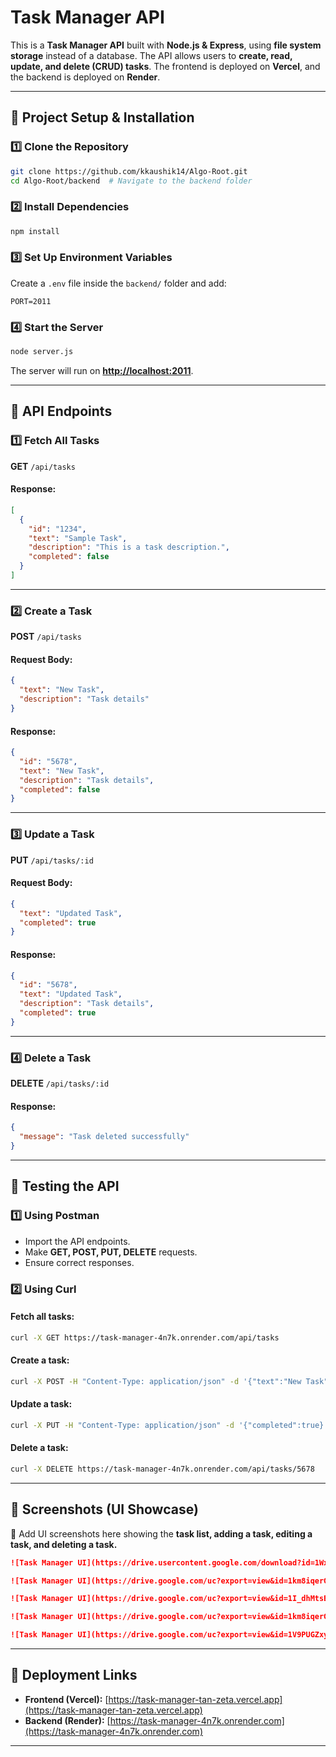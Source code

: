 # Task Manager API

This is a **Task Manager API** built with **Node.js & Express**, using **file system storage** instead of a database. The API allows users to **create, read, update, and delete (CRUD) tasks**. The frontend is deployed on **Vercel**, and the backend is deployed on **Render**.

---

## 📌 **Project Setup & Installation**

### **1️⃣ Clone the Repository**
```sh
git clone https://github.com/kkaushik14/Algo-Root.git
cd Algo-Root/backend  # Navigate to the backend folder
```

### **2️⃣ Install Dependencies**
```sh
npm install
```

### **3️⃣ Set Up Environment Variables**
Create a `.env` file inside the `backend/` folder and add:
```env
PORT=2011
```

### **4️⃣ Start the Server**
```sh
node server.js
```
The server will run on **[http://localhost:2011](http://localhost:2011)**.

---

## 📌 **API Endpoints**

### **1️⃣ Fetch All Tasks**
**GET** `/api/tasks`
#### **Response:**
```json
[
  {
    "id": "1234",
    "text": "Sample Task",
    "description": "This is a task description.",
    "completed": false
  }
]
```

---

### **2️⃣ Create a Task**
**POST** `/api/tasks`
#### **Request Body:**
```json
{
  "text": "New Task",
  "description": "Task details"
}
```
#### **Response:**
```json
{
  "id": "5678",
  "text": "New Task",
  "description": "Task details",
  "completed": false
}
```

---

### **3️⃣ Update a Task**
**PUT** `/api/tasks/:id`
#### **Request Body:**
```json
{
  "text": "Updated Task",
  "completed": true
}
```
#### **Response:**
```json
{
  "id": "5678",
  "text": "Updated Task",
  "description": "Task details",
  "completed": true
}
```

---

### **4️⃣ Delete a Task**
**DELETE** `/api/tasks/:id`
#### **Response:**
```json
{
  "message": "Task deleted successfully"
}
```

---

## 📌 **Testing the API**

### **1️⃣ Using Postman**
- Import the API endpoints.
- Make **GET, POST, PUT, DELETE** requests.
- Ensure correct responses.

### **2️⃣ Using Curl**
#### **Fetch all tasks:**
```sh
curl -X GET https://task-manager-4n7k.onrender.com/api/tasks
```
#### **Create a task:**
```sh
curl -X POST -H "Content-Type: application/json" -d '{"text":"New Task", "description":"Details"}' https://task-manager-4n7k.onrender.com/api/tasks
```
#### **Update a task:**
```sh
curl -X PUT -H "Content-Type: application/json" -d '{"completed":true}' https://task-manager-4n7k.onrender.com/api/tasks/5678
```
#### **Delete a task:**
```sh
curl -X DELETE https://task-manager-4n7k.onrender.com/api/tasks/5678
```

---

## 📌 **Screenshots (UI Showcase)**
📌 Add UI screenshots here showing the **task list, adding a task, editing a task, and deleting a task.**  
```md
![Task Manager UI](https://drive.usercontent.google.com/download?id=1Wxj4anDbuHzqSvSQQ7wOlZr5OrL16nRG&export=view)

![Task Manager UI](https://drive.google.com/uc?export=view&id=1km8iqerGotTWlAf30cWBlR-LHOk7Rjys)

![Task Manager UI](https://drive.google.com/uc?export=view&id=1I_dhMtsEioh5LcUUT-fruIyKHxhKWT-tv)

![Task Manager UI](https://drive.google.com/uc?export=view&id=1km8iqerGotTWlAf30cWBlR-LHOk7Rjys)

![Task Manager UI](https://drive.google.com/uc?export=view&id=1V9PUGZxyxcBwO0gd3dgIfNsW4Vw1sGzX)

```

---

## 📌 **Deployment Links**
- **Frontend (Vercel):** [https://task-manager-tan-zeta.vercel.app](https://task-manager-tan-zeta.vercel.app)
- **Backend (Render):** [https://task-manager-4n7k.onrender.com](https://task-manager-4n7k.onrender.com)

---
